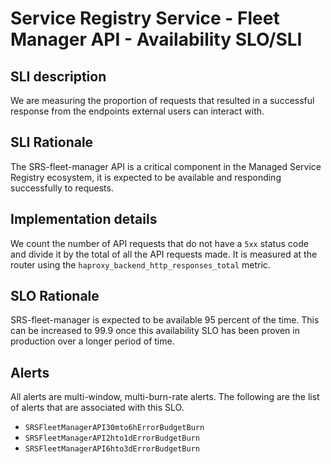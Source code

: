 # Service Registry Service - Fleet Manager API - Availability SLO/SLI

## SLI description
We are measuring the proportion of requests that resulted in a successful response from the endpoints external users can interact with.

## SLI Rationale
The SRS-fleet-manager API is a critical component in the Managed Service Registry ecosystem, it is expected to be available and responding successfully to requests.

## Implementation details
We count the number of API requests that do not have a `5xx` status code and divide it by the total of all the API requests made. 
It is measured at the router using the `haproxy_backend_http_responses_total` metric.

## SLO Rationale
SRS-fleet-manager is expected to be available 95 percent of the time. This can be increased to 99.9 once this availability SLO has been proven in production over a longer period of time.

## Alerts
All alerts are multi-window, multi-burn-rate alerts. The following are the list of alerts that are associated with this SLO.

- `SRSFleetManagerAPI30mto6hErrorBudgetBurn`
- `SRSFleetManagerAPI2hto1dErrorBudgetBurn`
- `SRSFleetManagerAPI6hto3dErrorBudgetBurn`
